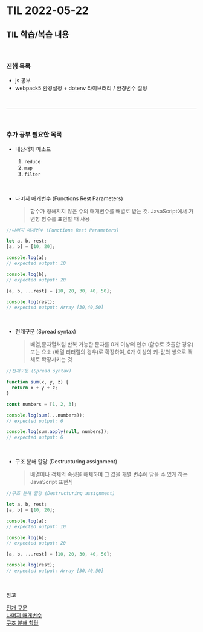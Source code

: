 # TIL 2022-05-22

## TIL 학습/복습 내용

<br>

### 진행 목록

- js 공부
- webpack5 환경설정 + dotenv 라이브러리 / 환경변수 설정

<br>
<hr>
<br>

### 추가 공부 필요한 목록

- 내장객체 메소드

  1. `reduce`
  2. `map`
  3. `filter`

<br>

- 나머지 매개변수 (Functions Rest Parameters)
  > 함수가 정해지지 않은 수의 매개변수를 배열로 받는 것. JavaScript에서 가변항 함수를 표현할 때 사용

```js
//나머지 매개변수 (Functions Rest Parameters)

let a, b, rest;
[a, b] = [10, 20];

console.log(a);
// expected output: 10

console.log(b);
// expected output: 20

[a, b, ...rest] = [10, 20, 30, 40, 50];

console.log(rest);
// expected output: Array [30,40,50]
```

<br>

- 전개구문 (Spread syntax)
  > 배열,문자열처럼 반복 가능한 문자를 0개 이상의 인수 (함수로 호출할 경우) 또는 요소 (배열 리터럴의 경우)로 확장하여, 0개 이상의 키-값의 쌍으로 객체로 확장시키는 것

```js
//전개구문 (Spread syntax)

function sum(x, y, z) {
  return x + y + z;
}

const numbers = [1, 2, 3];

console.log(sum(...numbers));
// expected output: 6

console.log(sum.apply(null, numbers));
// expected output: 6

```

<br>

- 구조 분해 할당 (Destructuring assignment)
  > 배열이나 객체의 속성을 해체하여 그 값을 개별 변수에 담을 수 있게 하는 JavaScript 표현식


```js
//구조 분해 할당 (Destructuring assignment)

let a, b, rest;
[a, b] = [10, 20];

console.log(a);
// expected output: 10

console.log(b);
// expected output: 20

[a, b, ...rest] = [10, 20, 30, 40, 50];

console.log(rest);
// expected output: Array [30,40,50]

```


<br>

참고

[전개 구문](https://developer.mozilla.org/ko/docs/Web/JavaScript/Reference/Operators/Spread_syntax)  
[나머지 매개변수](https://developer.mozilla.org/ko/docs/Web/JavaScript/Reference/Functions/rest_parameters)  
[구조 분해 할당](https://developer.mozilla.org/ko/docs/Web/JavaScript/Reference/Operators/Destructuring_assignment)